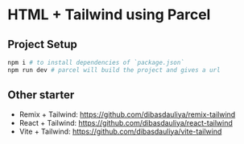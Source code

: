 # HTML + Tailwind using Parcel

## Project Setup

```bash
npm i # to install dependencies of `package.json`
npm run dev # parcel will build the project and gives a url
```

## Other starter

- Remix + Tailwind: <https://github.com/dibasdauliya/remix-tailwind>
- React + Tailwind: <https://github.com/dibasdauliya/react-tailwind>
- Vite + Tailwind: <https://github.com/dibasdauliya/vite-tailwind>
